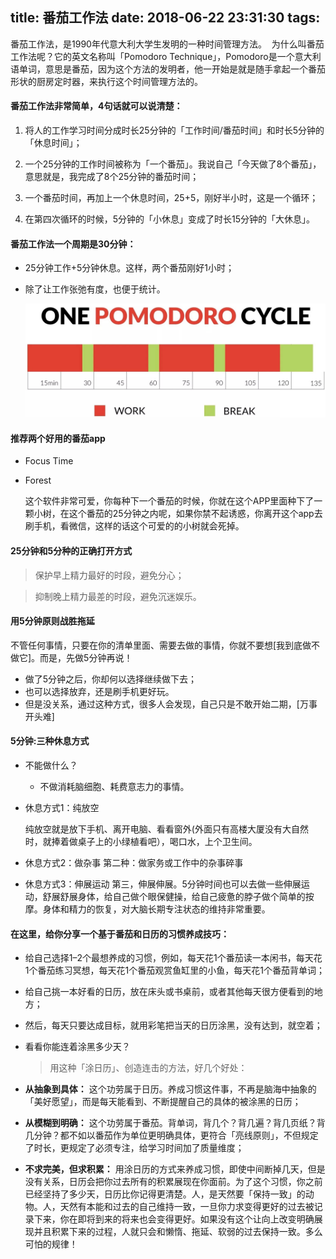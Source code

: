 title: 番茄工作法
date: 2018-06-22 23:31:30
tags:
---
番茄工作法，是1990年代意大利大学生发明的一种时间管理方法。 
为什么叫番茄工作法呢？它的英文名称叫「Pomodoro Technique」，Pomodoro是一个意大利语单词，意思是番茄，因为这个方法的发明者，他一开始是就是随手拿起一个番茄形状的厨房定时器，来执行这个时间管理方法的。

#### 番茄工作法非常简单，4句话就可以说清楚：

1. 将人的工作学习时间分成时长25分钟的「工作时间/番茄时间」和时长5分钟的「休息时间」；

2. 一个25分钟的工作时间被称为「一个番茄」。我说自己「今天做了8个番茄」，意思就是，我完成了8个25分钟的番茄时间；
3. 一个番茄时间，再加上一个休息时间，25+5，刚好半小时，这是一个循环；
4. 在第四次循环的时候，5分钟的「小休息」变成了时长15分钟的「大休息」。

#### 番茄工作法一个周期是30分钟：

* 25分钟工作+5分钟休息。这样，两个番茄刚好1小时；

* 除了让工作张弛有度，也便于统计。

  ![png](../images/image.png)

#### 推荐两个好用的番茄app

* Focus Time

* Forest

  这个软件非常可爱，你每种下一个番茄的时候，你就在这个APP里面种下了一颗小树，在这个番茄的25分钟之内呢，如果你禁不起诱惑，你离开这个app去刷手机，看微信，这样的话这个可爱的的小树就会死掉。

#### 25分钟和5分种的正确打开方式

> 保护早上精力最好的时段，避免分心；

> 抑制晚上精力最差的时段，避免沉迷娱乐。

#### 用5分钟原则战胜拖延

​	不管任何事情，只要在你的清单里面、需要去做的事情，你就不要想[我到底做不做它]。而是，先做5分钟再说！

* 做了5分钟之后，你却何以选择继续做下去；
* 也可以选择放弃，还是刷手机更好玩。
* 但是没关系，通过这种方式，很多人会发现，自己只是不敢开始二期，[万事开头难]

#### 5分钟:三种休息方式

* 不能做什么？

  * 不做消耗脑细胞、耗费意志力的事情。

* 休息方式1：纯放空

    纯放空就是放下手机、离开电脑、看看窗外(外面只有高楼大厦没有大自然时，就捧着做桌子上的小绿植看吧），喝口水，上个卫生间。
* 休息方式2：做杂事
    第二种：做家务或工作中的杂事碎事
* 休息方式3：伸展运动
    第三，伸展伸展。5分钟时间也可以去做一些伸展运动，舒展舒展身体，给自己做个眼保健操，给自己疲惫的脖子做个简单的按摩。身体和精力的恢复，对大脑长期专注状态的维持非常重要。

#### 在这里，给你分享一个基于番茄和日历的习惯养成技巧：

* 给自己选择1–2个最想养成的习惯，例如，每天花1个番茄读一本闲书，每天花1个番茄练习冥想，每天花1个番茄观赏鱼缸里的小鱼，每天花1个番茄背单词；

* 给自己挑一本好看的日历，放在床头或书桌前，或者其他每天很方便看到的地方；

* 然后，每天只要达成目标，就用彩笔把当天的日历涂黑，没有达到，就空着；

* 看看你能连着涂黑多少天？

  > 用这种「涂日历」、创造连击的方法，好几个好处：

*  **从抽象到具体：** 这个功劳属于日历。养成习惯这件事，不再是脑海中抽象的「美好愿望」，而是每天能看到、不断提醒自己的具体的被涂黑的日历；

*  **从模糊到明确：** 这个功劳属于番茄。背单词，背几个？背几遍？背几页纸？背几分钟？都不如以番茄作为单位更明确具体，更符合「亮线原则」，不但规定了时长，更规定了必须专注，给学习时间加了质量维度；

*  **不求完美，但求积累：** 用涂日历的方式来养成习惯，即使中间断掉几天，但是没有关系，日历会把你过去所有的积累展现在你面前。为了这个习惯，你之前已经坚持了多少天，日历比你记得更清楚。人，是天然要「保持一致」的动物。人，天然有本能和过去的自己维持一致，一旦你力求变得更好的过去被记录下来，你在即将到来的将来也会变得更好。如果没有这个让向上改变明确展现并且积累下来的过程，人就只会和懒惰、拖延、软弱的过去保持一致。多么可怕的规律！
